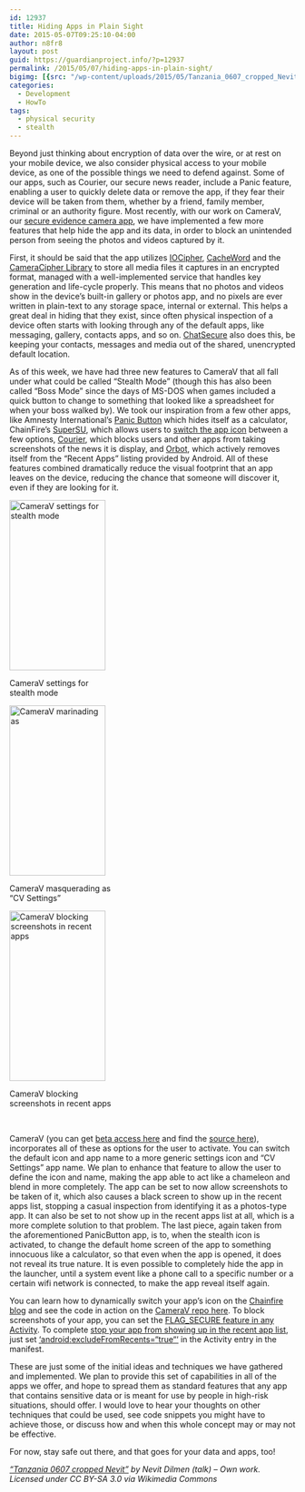 ```yaml
---
id: 12937
title: Hiding Apps in Plain Sight
date: 2015-05-07T09:25:10-04:00
author: n8fr8
layout: post
guid: https://guardianproject.info/?p=12937
permalink: /2015/05/07/hiding-apps-in-plain-sight/
bigimg: [{src: "/wp-content/uploads/2015/05/Tanzania_0607_cropped_Nevit.jpg",}]
categories:
  - Development
  - HowTo
tags:
  - physical security
  - stealth
---
```

Beyond just thinking about encryption of data over the wire, or at rest on your mobile device, we also consider physical access to your mobile device, as one of the possible things we need to defend against. Some of our apps, such as Courier, our secure news reader, include a Panic feature, enabling a user to quickly delete data or remove the app, if they fear their device will be taken from them, whether by a friend, family member, criminal or an authority figure. Most recently, with our work on CameraV, our [secure evidence camera app](https://guardianproject.github.io/informacam-guide/en/InformacamGuide.html), we have implemented a few more features that help hide the app and its data, in order to block an unintended person from seeing the photos and videos captured by it.

First, it should be said that the app utilizes [IOCipher](https://guardianproject.info/code/iocipher), [CacheWord](https://github.com/guardianproject/cacheword) and the [CameraCipher Library](https://github.com/n8fr8/CameraCipher) to store all media files it captures in an encrypted format, managed with a well-implemented service that handles key generation and life-cycle properly. This means that no photos and videos show in the device’s built-in gallery or photos app, and no pixels are ever written in plain-text to any storage space, internal or external. This helps a great deal in hiding that they exist, since often physical inspection of a device often starts with looking through any of the default apps, like messaging, gallery, contacts apps, and so on. [ChatSecure](https://guardianproject.info/apps/chatsecure/) also does this, be keeping your contacts, messages and media out of the shared, unencrypted default location.

As of this week, we have had three new features to CameraV that all fall under what could be called “Stealth Mode” (though this has also been called “Boss Mode” since the days of MS-DOS when games included a quick button to change to something that looked like a spreadsheet for when your boss walked by). We took our inspiration from a few other apps, like Amnesty International’s [Panic Button](https://panicbutton.io/) which hides itself as a calculator, ChainFire’s [SuperSU](https://play.google.com/store/apps/details?id=eu.chainfire.supersu&hl=en), which allows users to [switch the app icon](http://www.chainfire.eu/articles/133/_TUT_Supporting_multiple_icons_in_your_app/) between a few options, [Courier](https://guardianproject.info/apps/courier/), which blocks users and other apps from taking screenshots of the news it is display, and [Orbot](https://guardianproject.info/apps/orbot), which actively removes itself from the “Recent Apps” listing provided by Android. All of these features combined dramatically reduce the visual footprint that an app leaves on the device, reducing the chance that someone will discover it, even if they are looking for it.

<div id="attachment_12938" style="width: 179px" class="wp-caption alignleft">
  <a href="https://guardianproject.info/wp-content/uploads/2015/05/Screenshot_2015-05-06-14-24-36.png"><img aria-describedby="caption-attachment-12938" class="wp-image-12938 size-medium" src="https://guardianproject.info/wp-content/uploads/2015/05/Screenshot_2015-05-06-14-24-36-169x300.png" alt="CameraV settings for stealth mode" width="169" height="300" srcset="https://guardianproject.info/wp-content/uploads/2015/05/Screenshot_2015-05-06-14-24-36-169x300.png 169w, https://guardianproject.info/wp-content/uploads/2015/05/Screenshot_2015-05-06-14-24-36-576x1024.png 576w, https://guardianproject.info/wp-content/uploads/2015/05/Screenshot_2015-05-06-14-24-36.png 720w" sizes="(max-width: 169px) 100vw, 169px" /></a>
  
  <p id="caption-attachment-12938" class="wp-caption-text">
    CameraV settings for stealth mode
  </p>
</div>

<div id="attachment_12939" style="width: 179px" class="wp-caption alignleft">
  <a href="https://guardianproject.info/wp-content/uploads/2015/05/Screenshot_2015-05-06-14-25-44.png"><img aria-describedby="caption-attachment-12939" class="wp-image-12939 size-medium" src="https://guardianproject.info/wp-content/uploads/2015/05/Screenshot_2015-05-06-14-25-44-169x300.png" alt="CameraV marinading as "CV Settings"" width="169" height="300" srcset="https://guardianproject.info/wp-content/uploads/2015/05/Screenshot_2015-05-06-14-25-44-169x300.png 169w, https://guardianproject.info/wp-content/uploads/2015/05/Screenshot_2015-05-06-14-25-44-576x1024.png 576w, https://guardianproject.info/wp-content/uploads/2015/05/Screenshot_2015-05-06-14-25-44.png 720w" sizes="(max-width: 169px) 100vw, 169px" /></a>
  
  <p id="caption-attachment-12939" class="wp-caption-text">
    CameraV masquerading as “CV Settings”
  </p>
</div>

<div id="attachment_12940" style="width: 179px" class="wp-caption alignleft">
  <a href="https://guardianproject.info/wp-content/uploads/2015/05/Screenshot_2015-05-06-11-02-46.png"><img aria-describedby="caption-attachment-12940" class="wp-image-12940 size-medium" src="https://guardianproject.info/wp-content/uploads/2015/05/Screenshot_2015-05-06-11-02-46-169x300.png" alt="CameraV blocking screenshots in recent apps" width="169" height="300" srcset="https://guardianproject.info/wp-content/uploads/2015/05/Screenshot_2015-05-06-11-02-46-169x300.png 169w, https://guardianproject.info/wp-content/uploads/2015/05/Screenshot_2015-05-06-11-02-46-576x1024.png 576w, https://guardianproject.info/wp-content/uploads/2015/05/Screenshot_2015-05-06-11-02-46.png 720w" sizes="(max-width: 169px) 100vw, 169px" /></a>
  
  <p id="caption-attachment-12940" class="wp-caption-text">
    CameraV blocking screenshots in recent apps
  </p>
</div>

<br style="clear:both;" /> 

CameraV (you can get [beta access here](https://rink.hockeyapp.net/apps/dafbc649fcf585d7867866d5375b6495) and find the [source here](https://github.com/guardianproject/InformaApp)), incorporates all of these as options for the user to activate. You can switch the default icon and app name to a more generic settings icon and “CV Settings” app name. We plan to enhance that feature to allow the user to define the icon and name, making the app able to act like a chameleon and blend in more completely. The app can be set to now allow screenshots to be taken of it, which also causes a black screen to show up in the recent apps list, stopping a casual inspection from identifying it as a photos-type app. It can also be set to not show up in the recent apps list at all, which is a more complete solution to that problem. The last piece, again taken from the aforementioned PanicButton app, is to, when the stealth icon is activated, to change the default home screen of the app to something innocuous like a calculator, so that even when the app is opened, it does not reveal its true nature. It is even possible to completely hide the app in the launcher, until a system event like a phone call to a specific number or a certain wifi network is connected, to make the app reveal itself again.

You can learn how to dynamically switch your app’s icon on the [Chainfire blog](http://www.chainfire.eu/articles/133/_TUT_Supporting_multiple_icons_in_your_app/) and see the code in action on the [CameraV repo here](https://github.com/guardianproject/InformaApp/commit/98d8c545c1901d03d9d238204bb45d502a623e59#diff-7ab4bf3d594a968a90e0250af33fcb9bR399). To block screenshots of your app, you can set the [FLAG_SECURE feature in any Activity](https://github.com/guardianproject/InformaApp/commit/4c153ebd8d0a6e99660a9391e99c7dd6658a0efc#diff-f9e0f2937f7b2e3f755c53e7ec2e3909R64). To complete [stop your app from showing up in the recent app list](https://github.com/guardianproject/InformaApp/blob/master/app/AndroidManifest.xml#L87), just set [‘<span class="pl-e">android</span><span class="pl-e">:</span><span class="pl-e">excludeFromRecents</span>=](https://github.com/guardianproject/InformaApp/blob/master/app/AndroidManifest.xml#L87)<span class="pl-s"><a href="https://github.com/guardianproject/InformaApp/blob/master/app/AndroidManifest.xml#L87"><span class="pl-pds">“</span>true</a><span class="pl-pds"><a href="https://github.com/guardianproject/InformaApp/blob/master/app/AndroidManifest.xml#L87">“‘</a> in the Activity entry in the manifest. </span></span>

These are just some of the initial ideas and techniques we have gathered and implemented. We plan to provide this set of capabilities in all of the apps we offer, and hope to spread them as standard features that any app that contains sensitive data or is meant for use by people in high-risk situations, should offer. I would love to hear your thoughts on other techniques that could be used, see code snippets you might have to achieve those, or discuss how and when this whole concept may or may not be effective.

For now, stay safe out there, and that goes for your data and apps, too!

_[“Tanzania 0607 cropped Nevit”](https://commons.wikimedia.org/wiki/File:Tanzania_0607_cropped_Nevit.jpg#/media/File:Tanzania_0607_cropped_Nevit.jpg) by Nevit Dilmen (talk) – Own work. Licensed under CC BY-SA 3.0 via Wikimedia Commons_

 